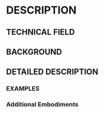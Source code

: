 # DESCRIPTION

## TECHNICAL FIELD

## BACKGROUND

## DETAILED DESCRIPTION

### EXAMPLES

### Additional Embodiments

